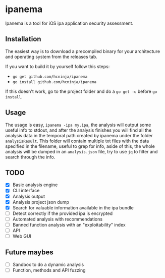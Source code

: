 # ipanema

Ipanema is a tool for iOS ipa application security assessment.

## Installation

The easiest way is to download a precompiled binary for your architecture and operating system from the releases tab.

If you want to build it by yourself follow this steps:

* `go get github.com/hcninja/ipanema`
* `go install github.com/hcninja/ipanema`

If this doesn't work, go to the project folder and do a `go get -u` before `go install`.

## Usage

The usage is easy, `ipanema -ipa my.ipa`, the analysis will output some useful info to stdout, and after the analysis finishes you will find all the analysis data in the temporal path created by ipanema under the folder `analysisResult`. This folder will contain multiple txt files with the data specified in the filename, useful to grep for info, aside of this, the whole analysis will be dumped in an `analysis.json` file, try to use `jq` to filter and search through the info.

## TODO

* [x] Basic analysis engine
* [x] CLI interface
* [x] Analysis output
* [x] Analysis project json dump
* [x] Search for valuable information available in the ipa bundle
* [ ] Detect correctly if the provided ipa is encrypted
* [ ] Automated analysis with recommendations
* [ ] Banned function analysis with an "exploitability" index
* [ ] API
* [ ] Web GUI

## Future maybes
* [ ] Sandbox to do a dynamic analysis
* [ ] Function, methods and API fuzzing
